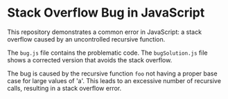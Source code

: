 # Stack Overflow Bug in JavaScript

This repository demonstrates a common error in JavaScript: a stack overflow caused by an uncontrolled recursive function.

The `bug.js` file contains the problematic code.  The `bugSolution.js` file shows a corrected version that avoids the stack overflow.

The bug is caused by the recursive function `foo` not having a proper base case for large values of 'a'. This leads to an excessive number of recursive calls, resulting in a stack overflow error.